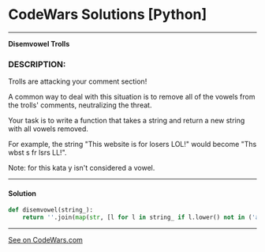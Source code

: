 # CodeWars Solutions [Python]

___
__Disemvowel Trolls__

### DESCRIPTION:

Trolls are attacking your comment section!

A common way to deal with this situation is to remove all of the vowels from the trolls' comments, neutralizing the
threat.

Your task is to write a function that takes a string and return a new string with all vowels removed.

For example, the string "This website is for losers LOL!" would become "Ths wbst s fr lsrs LL!".

Note: for this kata y isn't considered a vowel.
___

#### Solution

```Python
def disemvowel(string_):
    return ''.join(map(str, [l for l in string_ if l.lower() not in ('a', 'e', 'i', 'o', 'u')]))
```

___
[See on CodeWars.com](https://www.codewars.com/kata/52fba66badcd10859f00097e)
